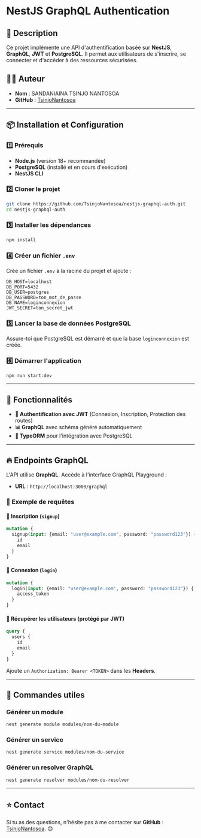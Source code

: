 # NestJS GraphQL Authentication

## 📌 Description
Ce projet implémente une API d'authentification basée sur **NestJS**, **GraphQL**, **JWT** et **PostgreSQL**.
Il permet aux utilisateurs de s'inscrire, se connecter et d'accéder à des ressources sécurisées.

## 👨‍💻 Auteur
- **Nom** : SANDANIAINA TSINJO NANTOSOA
- **GitHub** : [TsinjoNantosoa](https://github.com/TsinjoNantosoa)

---

## 📦 Installation et Configuration

### 1️⃣ Prérequis
- **Node.js** (version 18+ recommandée)
- **PostgreSQL** (installé et en cours d'exécution)
- **NestJS CLI**

### 2️⃣ Cloner le projet
```bash
git clone https://github.com/TsinjoNantosoa/nestjs-graphql-auth.git
cd nestjs-graphql-auth
```

### 3️⃣ Installer les dépendances
```bash
npm install
```

### 4️⃣ Créer un fichier `.env`
Crée un fichier `.env` à la racine du projet et ajoute :
```env
DB_HOST=localhost
DB_PORT=5432
DB_USER=postgres
DB_PASSWORD=ton_mot_de_passe
DB_NAME=loginconnexion
JWT_SECRET=ton_secret_jwt
```

### 5️⃣ Lancer la base de données PostgreSQL
Assure-toi que PostgreSQL est démarré et que la base `loginconnexion` est créée.

### 6️⃣ Démarrer l'application
```bash
npm run start:dev
```

---

## 🚀 Fonctionnalités
- **🔐 Authentification avec JWT** (Connexion, Inscription, Protection des routes)
- **📊 GraphQL** avec schéma généré automatiquement
- **📄 TypeORM** pour l'intégration avec PostgreSQL

---

## 🔥 Endpoints GraphQL
L'API utilise **GraphQL**. Accède à l'interface GraphQL Playground :
- **URL** : `http://localhost:3000/graphql`

### 🎯 Exemple de requêtes

#### 🔹 Inscription (`signup`)
```graphql
mutation {
  signup(input: {email: "user@example.com", password: "password123"}) {
    id
    email
  }
}
```

#### 🔹 Connexion (`login`)
```graphql
mutation {
  login(input: {email: "user@example.com", password: "password123"}) {
    access_token
  }
}
```

#### 🔹 Récupérer les utilisateurs (protégé par JWT)
```graphql
query {
  users {
    id
    email
  }
}
```
Ajoute un `Authorization: Bearer <TOKEN>` dans les **Headers**.

---

## 📌 Commandes utiles

### Générer un module
```bash
nest generate module modules/nom-du-module
```

### Générer un service
```bash
nest generate service modules/nom-du-service
```

### Générer un resolver GraphQL
```bash
nest generate resolver modules/nom-du-resolver
```



---

## ⭐ Contact
Si tu as des questions, n'hésite pas à me contacter sur **GitHub** : [TsinjoNantosoa](https://github.com/TsinjoNantosoa). 😊

